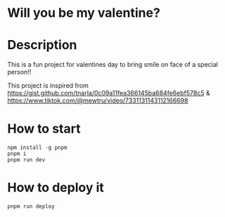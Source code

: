 # Will you be my valentine?

# Description
This is a fun project for valentines day to bring smile on face of a special person!!

This project is inspired from
https://gist.github.com/tnarla/0c09a11fea366145ba684fe6ebf578c5 & https://www.tiktok.com/@mewtru/video/7331131143112166698

# How to start
```
npm install -g pnpm
pnpm i
pnpm run dev
```

# How to deploy it
```
pnpm run deploy
```
